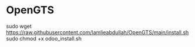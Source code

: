 # OpenGTS
sudo wget https://raw.githubusercontent.com/lamlieabdullah/OpenGTS/main/install.sh
sudo chmod +x odoo_install.sh


